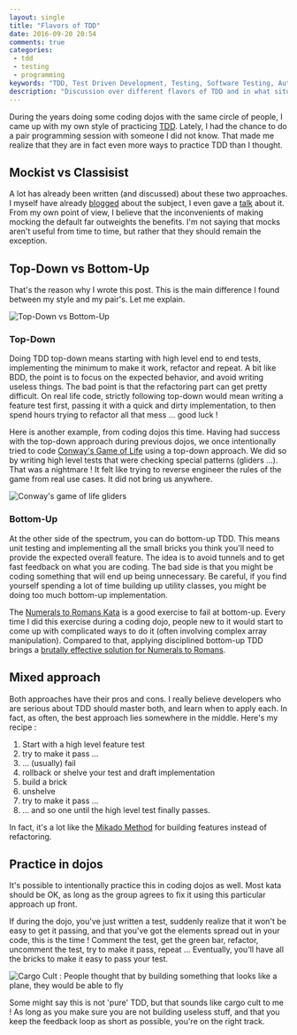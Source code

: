 ```yaml
---
layout: single
title: "Flavors of TDD"
date: 2016-09-20 20:54
comments: true
categories:
 - tdd
 - testing
 - programming
keywords: "TDD, Test Driven Development, Testing, Software Testing, Automated Testing"
description: "Discussion over different flavors of TDD and in what situation they are best suited"
---
```

During the years doing some coding dojos with the same circle of people, I came up with my own style of practicing [TDD](https://en.wikipedia.org/wiki/Test-driven_development). Lately, I had the chance to do a pair programming session with someone I did not know. That made me realize that they are in fact even more ways to practice TDD than I thought.

## Mockist vs Classisist

A lot has already been written (and discussed) about these two approaches. I myself have already [blogged](/hitting-the-middle-ground-between-classicist-and-mockist-tdd/) about the subject, I even gave a [talk](/how-not-to-use-mocks-my-talk-at-paris-rb/) about it. From my own point of view, I believe that the inconvenients of making mocking the default far outweights the benefits. I'm not saying that mocks aren't useful from time to time, but rather that they should remain the exception.

## Top-Down vs Bottom-Up

That's the reason why I wrote this post. This is the main difference I found between my style and my pair's. Let me explain.

![Top-Down vs Bottom-Up]({{site.url}}{{site.baseurl}}/imgs/2016-09-20-flavours-of-tdd/topdown-vs-bottomup.jpg)

### Top-Down

Doing TDD top-down means starting with high level end to end tests, implementing the minimum to make it work, refactor and repeat. A bit like BDD, the point is to focus on the expected behavior, and avoid writing useless things. The bad point is that the refactoring part can get pretty difficult. On real life code, strictly following top-down would mean writing a feature test first, passing it with a quick and dirty implementation, to then spend hours trying to refactor all that mess ... good luck !

Here is another example, from coding dojos this time. Having had success with the top-down approach during previous dojos, we once intentionally tried to code [Conway's Game of Life](https://en.wikipedia.org/wiki/Conway%27s_Game_of_Life#) using a top-down approach. We did so by writing high level tests that were checking special patterns (gliders ...). That was a nightmare ! It felt like trying to reverse engineer the rules of the game from real use cases. It did not bring us anywhere.

![Conway's game of life gliders]({{site.url}}{{site.baseurl}}/imgs/2016-09-20-flavours-of-tdd/glider.gif)

### Bottom-Up

At the other side of the spectrum, you can do bottom-up TDD. This means unit testing and implementing all the small bricks you think you'll need to provide the expected overall feature. The idea is to avoid tunnels and to get fast feedback on what you are coding. The bad side is that you might be coding something that will end up being unnecessary. Be careful, if you find yourself spending a lot of time building up utility classes, you might be doing too much bottom-up implementation.

The [Numerals to Romans Kata](http://codingdojo.org/cgi-bin/index.pl?KataRomanNumerals) is a good exercise to fail at bottom-up. Every time I did this exercise during a coding dojo, people new to it would start to come up with complicated ways to do it (often involving complex array manipulation). Compared to that, applying disciplined bottom-up TDD brings a [brutally effective solution for Numerals to Romans](https://github.com/FreeCodeCamp/FreeCodeCamp/wiki/Algorithm-Roman-Numeral-Converter).

## Mixed approach

Both approaches have their pros and cons. I really believe developers who are serious about TDD should master both, and learn when to apply each. In fact, as often, the best approach lies somewhere in the middle. Here's my recipe :

1. Start with a high level feature test
1. try to make it pass ...
1. ... (usually) fail
1. rollback or shelve your test and draft implementation
1. build a brick
1. unshelve
1. try to make it pass ...
1. ... and so one until the high level test finally passes.

In fact, it's a lot like the [Mikado Method](https://mikadomethod.wordpress.com/) for building features instead of refactoring.

## Practice in dojos

It's possible to intentionally practice this in coding dojos as well. Most kata should be OK, as long as the group agrees to fix it using this particular approach up front.

If during the dojo, you've just written a test, suddenly realize that it won't be easy to get it passing, and that you've got the elements spread out in your code, this is the time ! Comment the test, get the green bar, refactor, uncomment the test, try to make it pass, repeat ... Eventually, you'll have all the bricks to make it easy to pass your test.

![Cargo Cult : People thought that by building something that looks like a plane, they would be able to fly]({{site.url}}{{site.baseurl}}/imgs/2016-09-20-flavours-of-tdd/cargo-cult.jpg)

Some might say this is not 'pure' TDD, but that sounds like cargo cult to me ! As long as you make sure you are not building useless stuff, and that you keep the feedback loop as short as possible, you're on the right track.
